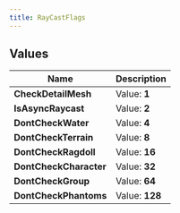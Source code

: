```yaml
---
title: RayCastFlags
---
```


## Values

| Name | Description |
| ---- | ----------- |
| **CheckDetailMesh** | Value: **1** |
| **IsAsyncRaycast** | Value: **2** |
| **DontCheckWater** | Value: **4** |
| **DontCheckTerrain** | Value: **8** |
| **DontCheckRagdoll** | Value: **16** |
| **DontCheckCharacter** | Value: **32** |
| **DontCheckGroup** | Value: **64** |
| **DontCheckPhantoms** | Value: **128** |

